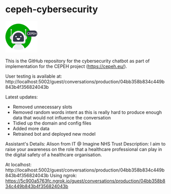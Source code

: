 # cepeh-cybersecurity
![Image of CEPEH Logo](https://github.com/jameshenderson12/cepeh-cybersecurity/blob/main/cepehlogo_100x100.png)

This is the GitHub repository for the cybersecurity chatbot as part of implementation for the CEPEH project (https://cepeh.eu/).

User testing is available at:
http://localhost:5002/guest/conversations/production/04bb358b834c449b843b4f356824043b

Latest updates:
- Removed unnecessary slots
- Removed random words intent as this is really hard to produce enough data that would not influence the conversation
- Tidied up the domain and config files
- Added more data
- Retrained bot and deployed new model

Assistant's Details:
Alison from IT @ Imagine NHS Trust
Description:
I aim to raise your awareness on the role that a healthcare professional can play in the digital safety of a healthcare organisation.

At localhost:
http://localhost:5002/guest/conversations/production/04bb358b834c449b843b4f356824043b
Using ngrok:
https://5c900a5763fc.ngrok.io/guest/conversations/production/04bb358b834c449b843b4f356824043b
